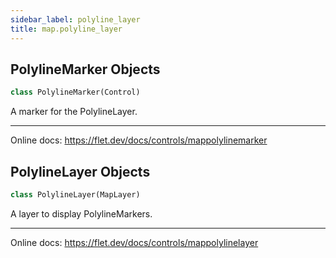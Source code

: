 ```yaml
---
sidebar_label: polyline_layer
title: map.polyline_layer
---
```


## PolylineMarker Objects

```python
class PolylineMarker(Control)
```

A marker for the PolylineLayer.

-----

Online docs: https://flet.dev/docs/controls/mappolylinemarker

## PolylineLayer Objects

```python
class PolylineLayer(MapLayer)
```

A layer to display PolylineMarkers.

-----

Online docs: https://flet.dev/docs/controls/mappolylinelayer

